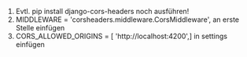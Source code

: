 1. Evtl. pip install django-cors-headers noch ausführen!
2. MIDDLEWARE = 'corsheaders.middleware.CorsMiddleware', an erste Stelle einfügen 
3. CORS_ALLOWED_ORIGINS = [   'http://localhost:4200',] in settings einfügen